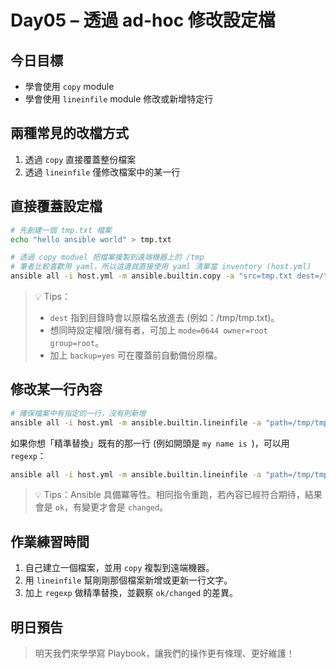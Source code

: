 # Day05 – 透過 ad-hoc 修改設定檔
## 今日目標
- 學會使用 `copy` module
- 學會使用 `lineinfile` module 修改或新增特定行

## 兩種常見的改檔方式
1. 透過 `copy` 直接覆蓋整份檔案
2. 透過 `lineinfile` 僅修改檔案中的某一行

## 直接覆蓋設定檔
```bash
# 先創建一個 tmp.txt 檔案
echo "hello ansible world" > tmp.txt

# 透過 copy moduel 把檔案複製到遠端機器上的 /tmp
# 筆者比較喜歡用 yaml，所以這邊就直接使用 yaml 清單當 inventory (host.yml)
ansible all -i host.yml -m ansible.builtin.copy -a "src=tmp.txt dest=/tmp/ backup=yes"
```

>💡 Tips：
> - `dest` 指到目錄時會以原檔名放進去 (例如：/tmp/tmp.txt)。
> - 想同時設定權限/擁有者，可加上 `mode=0644 owner=root group=root`。
> - 加上 `backup=yes` 可在覆蓋前自動備份原檔。

## 修改某一行內容
```bash
# 確保檔案中有指定的一行，沒有則新增
ansible all -i host.yml -m ansible.builtin.lineinfile -a "path=/tmp/tmp.txt line='my name is jasper' state=present create=yes backup=yes"
```

如果你想「精準替換」既有的那一行 (例如開頭是 `my name is `)，可以用 `regexp`：
```bash
ansible all -i host.yml -m ansible.builtin.lineinfile -a "path=/tmp/tmp.txt regexp='^my name is ' line='my name is jasper' create=yes backup=yes"
```

> 💡 Tips：Ansible 具備冪等性。相同指令重跑，若內容已經符合期待，結果會是 `ok`，有變更才會是 `changed`。

## 作業練習時間
1. 自己建立一個檔案，並用 `copy` 複製到遠端機器。
2. 用 `lineinfile` 幫剛剛那個檔案新增或更新一行文字。
3. 加上 `regexp` 做精準替換，並觀察 `ok/changed` 的差異。

## 明日預告
> 明天我們來學學寫 Playbook，讓我們的操作更有條理、更好維護！
